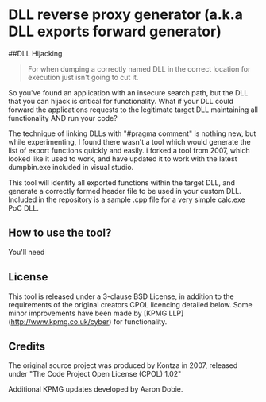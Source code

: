 # DLL reverse proxy generator (a.k.a DLL exports forward generator)
##DLL Hijacking
> For when dumping a correctly named DLL in the correct location for execution just isn't going to cut it.

So you've found an application with an insecure search path, but the DLL that you can hijack is critical for functionality. What if your DLL could forward the applications requests to the legitimate target DLL maintaining all functionality AND run your code? 

The technique of linking DLLs with "#pragma comment" is nothing new, but while experimenting, I found there wasn't a tool which would generate the list of export functions quickly and easily. i forked a tool from 2007, which looked like it used to work, and have updated it to work with the latest dumpbin.exe included in visual studio. 

This tool will identify all exported functions within the target DLL, and generate a correctly formed header file to be used in your custom DLL. Included in the repository is a sample .cpp file for a very simple calc.exe PoC DLL. 

## How to use the tool?
You'll need 


## License

This tool is released under a 3-clause BSD License, in addition to the requirements of the original creators CPOL licencing detailed below.
Some minor improvements have been made by [KPMG LLP] (http://www.kpmg.co.uk/cyber) for functionality.

## Credits
The original source project was produced by Kontza in 2007, released under "The Code Project Open License (CPOL) 1.02"

Additional KPMG updates developed by Aaron Dobie.
